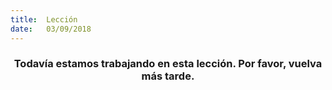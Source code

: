 ```yaml
---
title:  Lección
date:   03/09/2018
---
```


### <center>Todavía estamos trabajando en esta lección. Por favor, vuelva más tarde.</center>